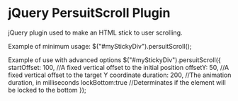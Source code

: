 # jQuery PersuitScroll Plugin
jQuery plugin used to make an HTML stick to user scrolling.

Example of minimum usage:
$("#myStickyDiv").persuitScroll();

Example of use with advanced options
$("#myStickyDiv").persuitScroll({
	startOffset: 100,	//A fixed vertical offset to the initial position
	offsetY: 50,		//A fixed vertical offset to the target Y coordinate
	duration: 200,		//The animation duration, in milliseconds
	lockBottom:true		//Determinates if the element will be locked to the bottom
});
